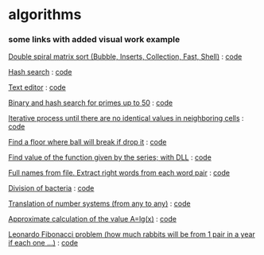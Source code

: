 # algorithms
### some links with added visual work example

[Double spiral matrix sort (Bubble, Inserts, Collection, Fast, Shell)](https://github.com/decadanse/algorithms/blob/main/sort%20matrix%20output.md) : [code](https://github.com/decadanse/algorithms/blob/main/sort%20matrix.cpp)

[Hash search](https://github.com/decadanse/algorithms/blob/main/VIEW%20hash%20search.md) : [code](https://github.com/decadanse/algorithms/blob/main/hash%20search.cpp)

[Text editor](https://github.com/decadanse/algorithms/blob/main/VIEW%20text%20editor.md) : [code](https://github.com/decadanse/algorithms/blob/main/text%20editor.cpp)

[Binary and hash search for primes up to 50](https://github.com/decadanse/algorithms/blob/main/VIEW%20search%20for%20primes%20up%20to%2050.md) : [code](https://github.com/decadanse/algorithms/blob/main/search%20for%20primes%20up%20to%2050.cpp)

[Iterative process until there are no identical values in neighboring cells](https://github.com/decadanse/algorithms/blob/main/VIEW%20iterative%20process%20until%20there%20are%20no%20identical%20values%20in%20neighboring%20cells.md) : [code](https://github.com/decadanse/algorithms/blob/main/iterative%20process%20until%20there%20are%20no%20identical%20values%20in%20neighboring%20cells.cpp)

[Find a floor where ball will break if drop it](https://github.com/decadanse/algorithms/blob/main/VIEW%20where%20the%20ball%20will%20break.md) : [code](https://github.com/decadanse/algorithms/blob/main/where%20the%20ball%20will%20break.cpp)

[Find value of the function given by the series; with DLL](https://github.com/decadanse/algorithms/blob/main/dll/VIEW.md) : [code](https://github.com/decadanse/algorithms/tree/main/dll)

[Full names from file. Extract right words from each word pair](https://github.com/decadanse/algorithms/blob/main/VIEW%20FULL%20NAMES%20from%20file.%20Extract%20right%20words%20from%20each%20word%20pair.md) : [code](https://github.com/decadanse/algorithms/blob/main/FULL%20NAMES%20from%20file.%20Extract%20right%20words%20from%20each%20word%20pair.cpp)

[Division of bacteria](https://github.com/decadanse/algorithms/blob/main/VIEW%20division%20of%20bacteria.md) : [code](https://github.com/decadanse/algorithms/blob/main/division%20of%20bacteria.cpp)

[Translation of number systems (from any to any)]() : [code](https://github.com/decadanse/algorithms/blob/main/translation%20of%20number%20systems.cpp)

[Approximate calculation of the value А=lg(x)](https://github.com/decadanse/algorithms/blob/main/VIEW%20approximate%20A%20%3D%20log%20(x).md) : [code](https://github.com/decadanse/algorithms/blob/main/approximate%20A%20%3D%20log%20(x).cpp)

[Leonardo Fibonacci problem (how much rabbits will be from 1 pair in a year if each one ...)]() : [code](https://github.com/decadanse/algorithms/blob/main/Leonardo%20Fibonacci%20problem.cpp)
